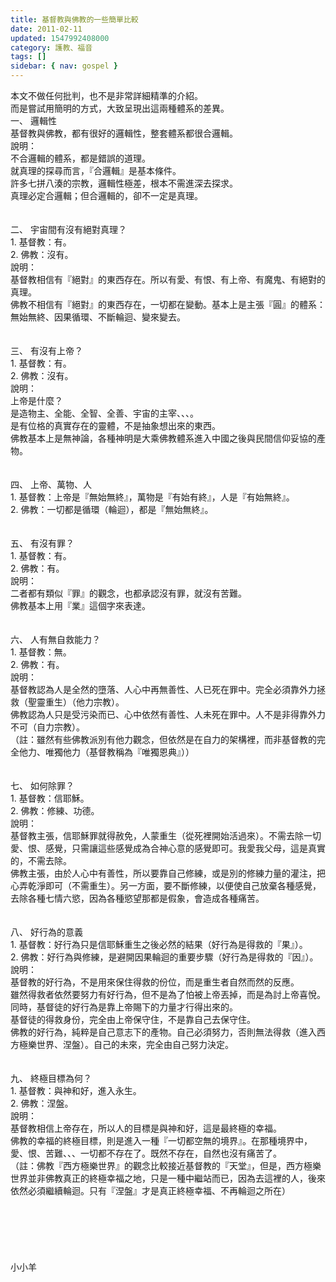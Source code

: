```yaml
---
title: 基督教與佛教的一些簡單比較
date: 2011-02-11
updated: 1547992408000
category: 護教、福音
tags: []
sidebar: { nav: gospel }
---
```


<p>本文不做任何批判，也不是非常詳細精準的介紹。<br/>而是嘗試用簡明的方式，大致呈現出這兩種體系的差異。<br/><!--more-->一、	邏輯性<br/>基督教與佛教，都有很好的邏輯性，整套體系都很合邏輯。<br/>說明：<br/>不合邏輯的體系，都是錯誤的道理。<br/>就真理的探尋而言，『合邏輯』是基本條件。<br/>許多七拼八湊的宗教，邏輯性極差，根本不需進深去探求。<br/>真理必定合邏輯；但合邏輯的，卻不一定是真理。<br/><br/><br/>二、	宇宙間有沒有絕對真理？<br/>1.	基督教：有。<br/>2.	佛教：沒有。<br/>說明：<br/>基督教相信有『絕對』的東西存在。所以有愛、有恨、有上帝、有魔鬼、有絕對的真理。<br/>佛教不相信有『絕對』的東西存在，一切都在變動。基本上是主張『圓』的體系：無始無終、因果循環、不斷輪迴、變來變去。<br/><br/><br/>三、	有沒有上帝？<br/>1.	基督教：有。<br/>2.	佛教：沒有。<br/>說明：<br/>上帝是什麼？<br/>是造物主、全能、全智、全善、宇宙的主宰、、、。<br/>是有位格的真實存在的靈體，不是抽象想出來的東西。<br/>佛教基本上是無神論，各種神明是大乘佛教體系進入中國之後與民間信仰妥協的產物。<br/><br/><br/>四、	上帝、萬物、人<br/>1.	基督教：上帝是『無始無終』，萬物是『有始有終』，人是『有始無終』。<br/>2.	佛教：一切都是循環（輪迴），都是『無始無終』。<br/><br/><br/>五、	有沒有罪？<br/>1.	基督教：有。<br/>2.	佛教：有。<br/>說明：<br/>二者都有類似『罪』的觀念，也都承認沒有罪，就沒有苦難。<br/>佛教基本上用『業』這個字來表達。<br/><br/><br/>六、	人有無自救能力？<br/>1.	基督教：無。<br/>2.	佛教：有。<br/>說明：<br/>基督教認為人是全然的墮落、人心中再無善性、人已死在罪中。完全必須靠外力拯救（聖靈重生）（他力宗教）。<br/>佛教認為人只是受污染而已、心中依然有善性、人未死在罪中。人不是非得靠外力不可（自力宗教）。<br/>（註：雖然有些佛教派別有他力觀念，但依然是在自力的架構裡，而非基督教的完全他力、唯獨他力（基督教稱為『唯獨恩典』））<br/><br/><br/>七、	如何除罪？<br/>1.	基督教：信耶穌。<br/>2.	佛教：修練、功德。<br/>說明：<br/>基督教主張，信耶穌罪就得赦免，人蒙重生（從死裡開始活過來）。不需去除一切愛、恨、感覺，只需讓這些感覺成為合神心意的感覺即可。我愛我父母，這是真實的，不需去除。<br/>佛教主張，由於人心中有善性，所以要靠自己修練，或是別的修練力量的灌注，把心弄乾淨即可（不需重生）。另一方面，要不斷修練，以便使自己放棄各種感覺，去除各種七情六慾，因為各種慾望那都是假象，會造成各種痛苦。<br/><br/><br/>八、	好行為的意義<br/>1.	基督教：好行為只是信耶穌重生之後必然的結果（好行為是得救的『果』）。<br/>2.	佛教：好行為與修練，是避開因果輪迴的重要步驟（好行為是得救的『因』）。<br/>說明：<br/>基督教的好行為，不是用來保住得救的份位，而是重生者自然而然的反應。<br/>雖然得救者依然要努力有好行為，但不是為了怕被上帝丟掉，而是為討上帝喜悅。<br/>同時，基督徒的好行為是靠上帝賜下的力量才行得出來的。<br/>基督徒的得救身份，完全由上帝保守住，不是靠自己去保守住。<br/>佛教的好行為，純粹是自己意志下的產物。自己必須努力，否則無法得救（進入西方極樂世界、涅盤）。自己的未來，完全由自己努力決定。<br/><br/><br/>九、	終極目標為何？<br/>1.	基督教：與神和好，進入永生。<br/>2.	佛教：涅盤。<br/>說明：<br/>基督教相信上帝存在，所以人的目標是與神和好，這是最終極的幸福。<br/>佛教的幸福的終極目標，則是進入一種『一切都空無的境界』。在那種境界中，愛、恨、苦難、、、一切都不存在了。既然不存在，自然也沒有痛苦了。<br/>（註：佛教『西方極樂世界』的觀念比較接近基督教的『天堂』，但是，西方極樂世界並非佛教真正的終極幸福之地，只是一種中繼站而已，因為去這裡的人，後來依然必須繼續輪迴。只有『涅盤』才是真正終極幸福、不再輪迴之所在）<br/><br/><br/><br/><br/><br/><br/>小小羊
</p>